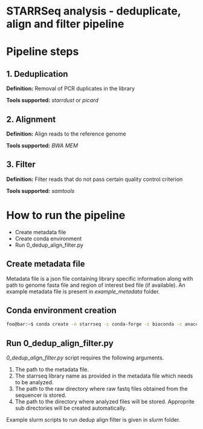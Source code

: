 # STARRSeq analysis - deduplicate, align and filter pipeline

# Pipeline steps

## 1. Deduplication
**Definition:** Removal of PCR duplicates in the library

**Tools supported:** *starrdust* or *picard*

## 2. Alignment
**Definition:** Align reads to the reference genome

**Tools supported:** *BWA MEM*

## 3. Filter

**Definition:** Filter reads that do not pass certain quality control criterion

**Tools supported:** *samtools*

# How to run the pipeline

- Create metadata file
- Create conda environment
- Run 0_dedup_align_filter.py

## Create metadata file
Metadata file is a json file containing library specific information along with path to genome fasta file and region of interest bed file (if available). An example metadata file is present in *example_metadata* folder.

## Conda environment creation
```bash
foo@bar:~$ conda create -n starrseq -c conda-forge -c bioconda -c anaconda python=3.9 pyfastx bwa samtools picard
```

## Run 0_dedup_align_filter.py
*0_dedup_align_filter.py* script requires the following arguments. 
1. The path to the metadata file.
2. The starrseq library name as provided in the metadata file which needs to be analyzed.
3. The path to the raw directory where raw fastq files obtained from the sequencer is stored. 
4. The path to the directory where analyzed files will be stored. Approprite sub directories will be created automatically.

Example slurm scripts to run dedup align filter is given in *slurm* folder.  
